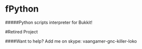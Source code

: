 # fPython
#####Python scripts interpreter  for Bukkit!

#Retired Project

####Want to help?
Add me on skype: vaangamer-gnc-killer-loko
